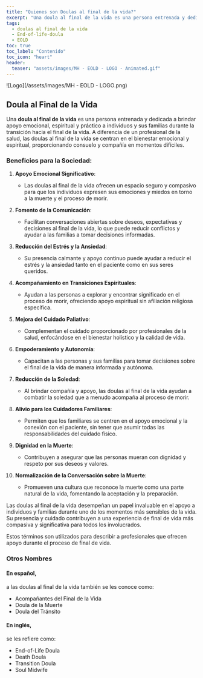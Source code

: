 ```yaml
---
title: "Quienes son Doulas al final de la vida?"
excerpt: "Una doula al final de la vida es una persona entrenada y dedicada a brindar apoyo emocional, espiritual y práctico a individuos y sus familias durante la transición hacia el final de la vida. A diferencia de un profesional de la salud, las doulas al final de la vida se centran en el bienestar emocional y espiritual, proporcionando consuelo y compañía en momentos difíciles."
tags:
  - doulas al final de la vida
  - End-of-life-doula
  - EOLD
toc: true
toc_label: "Contenido"
toc_icon: "heart"
header:
  teaser: "assets/images/MH - EOLD - LOGO - Animated.gif"
---
```


![Logo](/assets/images/MH - EOLD - LOGO.png)

## Doula al Final de la Vida

Una **doula al final de la vida** es una persona entrenada y dedicada a brindar apoyo emocional, espiritual y práctico a individuos y sus familias durante la transición hacia el final de la vida. A diferencia de un profesional de la salud, las doulas al final de la vida se centran en el bienestar emocional y espiritual, proporcionando consuelo y compañía en momentos difíciles.

### Beneficios para la Sociedad:

1. **Apoyo Emocional Significativo**:
   - Las doulas al final de la vida ofrecen un espacio seguro y compasivo para que los individuos expresen sus emociones y miedos en torno a la muerte y el proceso de morir.

2. **Fomento de la Comunicación**:
   - Facilitan conversaciones abiertas sobre deseos, expectativas y decisiones al final de la vida, lo que puede reducir conflictos y ayudar a las familias a tomar decisiones informadas.

3. **Reducción del Estrés y la Ansiedad**:
   - Su presencia calmante y apoyo continuo puede ayudar a reducir el estrés y la ansiedad tanto en el paciente como en sus seres queridos.

4. **Acompañamiento en Transiciones Espirituales**:
   - Ayudan a las personas a explorar y encontrar significado en el proceso de morir, ofreciendo apoyo espiritual sin afiliación religiosa específica.

5. **Mejora del Cuidado Paliativo**:
   - Complementan el cuidado proporcionado por profesionales de la salud, enfocándose en el bienestar holístico y la calidad de vida.

6. **Empoderamiento y Autonomía**:
   - Capacitan a las personas y sus familias para tomar decisiones sobre el final de la vida de manera informada y autónoma.

7. **Reducción de la Soledad**:
   - Al brindar compañía y apoyo, las doulas al final de la vida ayudan a combatir la soledad que a menudo acompaña al proceso de morir.

8. **Alivio para los Cuidadores Familiares**:
   - Permiten que los familiares se centren en el apoyo emocional y la conexión con el paciente, sin tener que asumir todas las responsabilidades del cuidado físico.

9. **Dignidad en la Muerte**:
   - Contribuyen a asegurar que las personas mueran con dignidad y respeto por sus deseos y valores.

10. **Normalización de la Conversación sobre la Muerte**:
    - Promueven una cultura que reconoce la muerte como una parte natural de la vida, fomentando la aceptación y la preparación.

Las doulas al final de la vida desempeñan un papel invaluable en el apoyo a individuos y familias durante uno de los momentos más sensibles de la vida. Su presencia y cuidado contribuyen a una experiencia de final de vida más compasiva y significativa para todos los involucrados.

Estos términos son utilizados para describir a profesionales que ofrecen apoyo durante el proceso de final de vida.

### Otros Nombres

#### En español,
  a las doulas al final de la vida también se les conoce como:

- Acompañantes del Final de la Vida
- Doula de la Muerte
- Doula del Tránsito

#### En inglés, 
  se les refiere como:

- End-of-Life Doula
- Death Doula
- Transition Doula
- Soul Midwife
